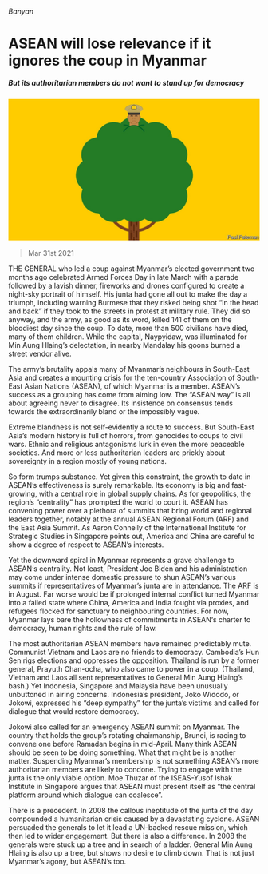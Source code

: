 ###### Banyan

# ASEAN will lose relevance if it ignores the coup in Myanmar 

##### But its authoritarian members do not want to stand up for democracy 

![image](images/20210403_asd001.jpg) 

> Mar 31st 2021 

THE GENERAL who led a coup against Myanmar’s elected government two months ago celebrated Armed Forces Day in late March with a parade followed by a lavish dinner, fireworks and drones configured to create a night-sky portrait of himself. His junta had gone all out to make the day a triumph, including warning Burmese that they risked being shot “in the head and back” if they took to the streets in protest at military rule. They did so anyway, and the army, as good as its word, killed 141 of them on the bloodiest day since the coup. To date, more than 500 civilians have died, many of them children. While the capital, Naypyidaw, was illuminated for Min Aung Hlaing’s delectation, in nearby Mandalay his goons burned a street vendor alive.

The army’s brutality appals many of Myanmar’s neighbours in South-East Asia and creates a mounting crisis for the ten-country Association of South-East Asian Nations (ASEAN), of which Myanmar is a member. ASEAN’s success as a grouping has come from aiming low. The “ASEAN way” is all about agreeing never to disagree. Its insistence on consensus tends towards the extraordinarily bland or the impossibly vague.


Extreme blandness is not self-evidently a route to success. But South-East Asia’s modern history is full of horrors, from genocides to coups to civil wars. Ethnic and religious antagonisms lurk in even the more peaceable societies. And more or less authoritarian leaders are prickly about sovereignty in a region mostly of young nations.

So form trumps substance. Yet given this constraint, the growth to date in ASEAN’s effectiveness is surely remarkable. Its economy is big and fast-growing, with a central role in global supply chains. As for geopolitics, the region’s “centrality” has prompted the world to court it. ASEAN has convening power over a plethora of summits that bring world and regional leaders together, notably at the annual ASEAN Regional Forum (ARF) and the East Asia Summit. As Aaron Connelly of the International Institute for Strategic Studies in Singapore points out, America and China are careful to show a degree of respect to ASEAN’s interests.

Yet the downward spiral in Myanmar represents a grave challenge to ASEAN‘s centrality. Not least, President Joe Biden and his administration may come under intense domestic pressure to shun ASEAN’s various summits if representatives of Myanmar’s junta are in attendance. The ARF is in August. Far worse would be if prolonged internal conflict turned Myanmar into a failed state where China, America and India fought via proxies, and refugees flocked for sanctuary to neighbouring countries. For now, Myanmar lays bare the hollowness of commitments in ASEAN‘s charter to democracy, human rights and the rule of law.

The most authoritarian ASEAN members have remained predictably mute. Communist Vietnam and Laos are no friends to democracy. Cambodia’s Hun Sen rigs elections and oppresses the opposition. Thailand is run by a former general, Prayuth Chan-ocha, who also came to power in a coup. (Thailand, Vietnam and Laos all sent representatives to General Min Aung Hlaing’s bash.) Yet Indonesia, Singapore and Malaysia have been unusually unbuttoned in airing concerns. Indonesia’s president, Joko Widodo, or Jokowi, expressed his “deep sympathy” for the junta’s victims and called for dialogue that would restore democracy.

Jokowi also called for an emergency ASEAN summit on Myanmar. The country that holds the group’s rotating chairmanship, Brunei, is racing to convene one before Ramadan begins in mid-April. Many think ASEAN should be seen to be doing something. What that might be is another matter. Suspending Myanmar’s membership is not something ASEAN’s more authoritarian members are likely to condone. Trying to engage with the junta is the only viable option. Moe Thuzar of the ISEAS-Yusof Ishak Institute in Singapore argues that ASEAN must present itself as “the central platform around which dialogue can coalesce”.

There is a precedent. In 2008 the callous ineptitude of the junta of the day compounded a humanitarian crisis caused by a devastating cyclone. ASEAN persuaded the generals to let it lead a UN-backed rescue mission, which then led to wider engagement. But there is also a difference. In 2008 the generals were stuck up a tree and in search of a ladder. General Min Aung Hlaing is also up a tree, but shows no desire to climb down. That is not just Myanmar’s agony, but ASEAN’s too.

